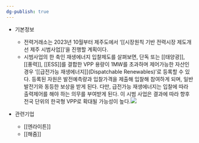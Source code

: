 ```yaml
---
dg-publish: true
---
```


- 기본정보
	- 전력거래소는 2023년 10월부터 제주도에서 ‘[[시장원칙 기반 전력시장 제도개선 제주 시범사업]]’을 진행할 계획이다. 
	- 시범사업의 한 축인 재생에너지 입찰제도를 살펴보면, 단독 또는 [[태양광]], [[풍력]], [[ESS]]를 결합한 VPP 용량이 1MW를 초과하며 제어가능한 자산인 경우 ‘[[급전가능 재생에너지]](Dispatchable Renewables)’로 등록할 수 있다. 등록된 자원은 발전예측량과 입찰가격을 제출해 입찰해 참여하게 되며, 일반발전기와 동등한 보상을 받게 된다. 다만, 급전가능 재생에너지는 입찰에 따라 출력제어를 해야 하는 의무를 부여받게 된다. 이 시범 사업은 결과에 따라 향후 전국 단위의 한국형 VPP로 확대될 가능성이 높다.![](https://i.imgur.com/UkCNDwW.png)


- 관련기업
	- [[엔라이튼]]
	- [[해줌]]

